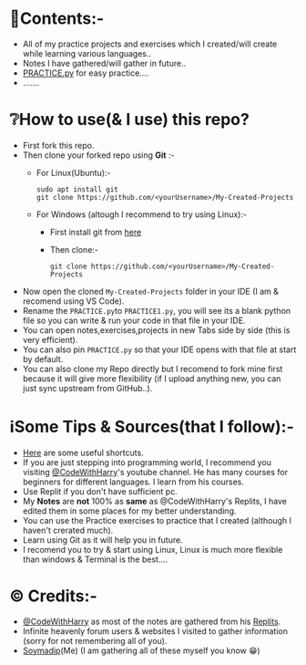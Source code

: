# 📑Contents:-

- All of my practice projects and exercises which I created/will create while learning various languages..
- Notes I have gathered/will gather in future..
- [PRACTICE.py](./PRACTICE.py) for easy practice....
- .......


# ❔How to use(& I use) this repo?

- First fork this repo.
- Then clone your forked repo using **Git** :-
  - For Linux(Ubuntu):-
    
    ```
    sudo apt install git
    git clone https://github.com/<yourUsername>/My-Created-Projects
    ```
  - For Windows (altough I recommend to try using Linux):-
    - First install git from [here](https://git-scm.com/download/win)
    - Then clone:-
      
      ```
      git clone https://github.com/<yourUsername>/My-Created-Projects
      ```
- Now open the cloned `My-Created-Projects` folder in your IDE (I am & recomend using VS Code).
- Rename the `PRACTICE.py`to `PRACTICE1.py`, you will see its a blank python file so you can write & run your code in that file in your IDE.
- You can open notes,exercises,projects in new Tabs side by side (this is very efficient).
- You can also pin `PRACTICE.py` so that your IDE opens with that file at start by default.
- You can also clone my Repo directly but I recomend to fork mine first because it will give more flexibility (if I upload anything new, you can just sync upstream from GitHub..).


# ℹ️Some Tips & Sources(that I follow):-

- [Here](./Useful-Shortcuts.md) are some useful shortcuts.
- If you are just stepping into programming world, I recommend you visiting [@CodeWithHarry](https://www.youtube.com/@CodeWithHarry)'s youtube channel. He has many courses for beginners for different languages. I learn from his courses.
- Use Replit if you don't have sufficient pc.
- My **Notes** are **not** 100% as **same** as @CodeWithHarry's Replits, I have edited them in some places for my better understanding.
- You can use the Practice exercises to practice that I created (although I haven't crerated much).
- Learn using Git as it will help you in future.
- I recomend you to try & start using Linux, Linux is much more flexible than windows & Terminal is the best....


# ©️ Credits:-

- [@CodeWithHarry](https://www.youtube.com/@CodeWithHarry) as most of the notes are gathered from his [Replits](https://replit.com/@codewithharry).
- Infinite heavenly forum users & websites I visited to gather information (sorry for not remembering all of you).
- [Soymadip](https://soumadip.gitbook.io)(Me) (I am gathering all of these myself you know 😁)
